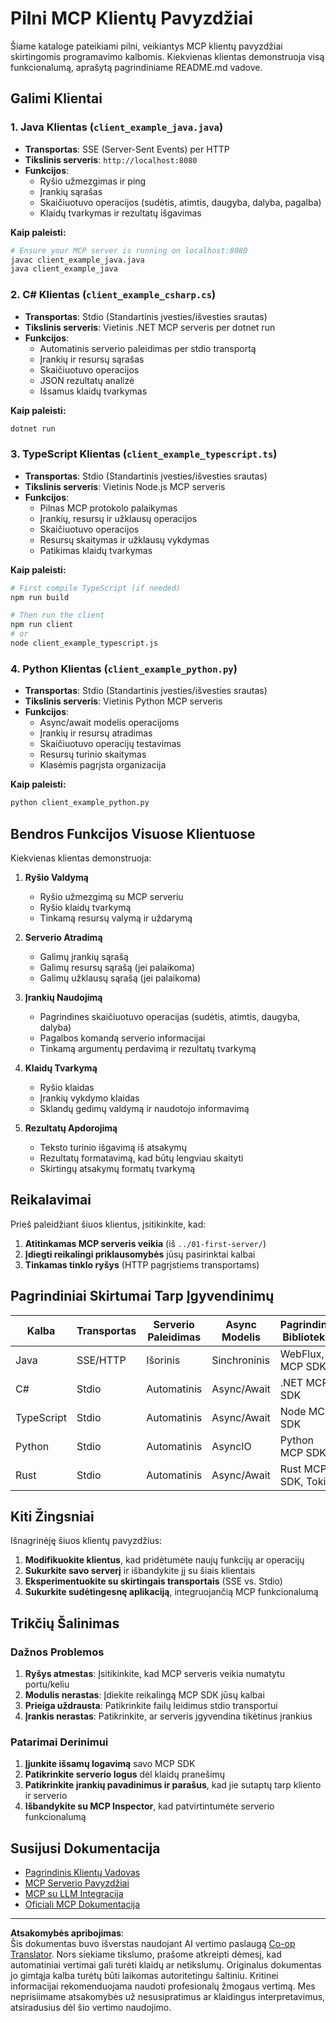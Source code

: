 <!--
CO_OP_TRANSLATOR_METADATA:
{
  "original_hash": "8358c13b5b6877e475674697cdc1a904",
  "translation_date": "2025-08-26T16:57:14+00:00",
  "source_file": "03-GettingStarted/02-client/complete_examples.md",
  "language_code": "lt"
}
-->
# Pilni MCP Klientų Pavyzdžiai

Šiame kataloge pateikiami pilni, veikiantys MCP klientų pavyzdžiai skirtingomis programavimo kalbomis. Kiekvienas klientas demonstruoja visą funkcionalumą, aprašytą pagrindiniame README.md vadove.

## Galimi Klientai

### 1. Java Klientas (`client_example_java.java`)

- **Transportas**: SSE (Server-Sent Events) per HTTP
- **Tikslinis serveris**: `http://localhost:8080`
- **Funkcijos**:
  - Ryšio užmezgimas ir ping
  - Įrankių sąrašas
  - Skaičiuotuvo operacijos (sudėtis, atimtis, daugyba, dalyba, pagalba)
  - Klaidų tvarkymas ir rezultatų išgavimas

**Kaip paleisti:**

```bash
# Ensure your MCP server is running on localhost:8080
javac client_example_java.java
java client_example_java
```

### 2. C# Klientas (`client_example_csharp.cs`)

- **Transportas**: Stdio (Standartinis įvesties/išvesties srautas)
- **Tikslinis serveris**: Vietinis .NET MCP serveris per dotnet run
- **Funkcijos**:
  - Automatinis serverio paleidimas per stdio transportą
  - Įrankių ir resursų sąrašas
  - Skaičiuotuvo operacijos
  - JSON rezultatų analizė
  - Išsamus klaidų tvarkymas

**Kaip paleisti:**

```bash
dotnet run
```

### 3. TypeScript Klientas (`client_example_typescript.ts`)

- **Transportas**: Stdio (Standartinis įvesties/išvesties srautas)
- **Tikslinis serveris**: Vietinis Node.js MCP serveris
- **Funkcijos**:
  - Pilnas MCP protokolo palaikymas
  - Įrankių, resursų ir užklausų operacijos
  - Skaičiuotuvo operacijos
  - Resursų skaitymas ir užklausų vykdymas
  - Patikimas klaidų tvarkymas

**Kaip paleisti:**

```bash
# First compile TypeScript (if needed)
npm run build

# Then run the client
npm run client
# or
node client_example_typescript.js
```

### 4. Python Klientas (`client_example_python.py`)

- **Transportas**: Stdio (Standartinis įvesties/išvesties srautas)  
- **Tikslinis serveris**: Vietinis Python MCP serveris
- **Funkcijos**:
  - Async/await modelis operacijoms
  - Įrankių ir resursų atradimas
  - Skaičiuotuvo operacijų testavimas
  - Resursų turinio skaitymas
  - Klasėmis pagrįsta organizacija

**Kaip paleisti:**

```bash
python client_example_python.py
```

## Bendros Funkcijos Visuose Klientuose

Kiekvienas klientas demonstruoja:

1. **Ryšio Valdymą**
   - Ryšio užmezgimą su MCP serveriu
   - Ryšio klaidų tvarkymą
   - Tinkamą resursų valymą ir uždarymą

2. **Serverio Atradimą**
   - Galimų įrankių sąrašą
   - Galimų resursų sąrašą (jei palaikoma)
   - Galimų užklausų sąrašą (jei palaikoma)

3. **Įrankių Naudojimą**
   - Pagrindines skaičiuotuvo operacijas (sudėtis, atimtis, daugyba, dalyba)
   - Pagalbos komandą serverio informacijai
   - Tinkamą argumentų perdavimą ir rezultatų tvarkymą

4. **Klaidų Tvarkymą**
   - Ryšio klaidas
   - Įrankių vykdymo klaidas
   - Sklandų gedimų valdymą ir naudotojo informavimą

5. **Rezultatų Apdorojimą**
   - Teksto turinio išgavimą iš atsakymų
   - Rezultatų formatavimą, kad būtų lengviau skaityti
   - Skirtingų atsakymų formatų tvarkymą

## Reikalavimai

Prieš paleidžiant šiuos klientus, įsitikinkite, kad:

1. **Atitinkamas MCP serveris veikia** (iš `../01-first-server/`)
2. **Įdiegti reikalingi priklausomybės** jūsų pasirinktai kalbai
3. **Tinkamas tinklo ryšys** (HTTP pagrįstiems transportams)

## Pagrindiniai Skirtumai Tarp Įgyvendinimų

| Kalba      | Transportas | Serverio Paleidimas | Async Modelis | Pagrindinės Bibliotekos |
|------------|-------------|---------------------|---------------|-------------------------|
| Java       | SSE/HTTP    | Išorinis           | Sinchroninis  | WebFlux, MCP SDK        |
| C#         | Stdio       | Automatinis        | Async/Await   | .NET MCP SDK            |
| TypeScript | Stdio       | Automatinis        | Async/Await   | Node MCP SDK            |
| Python     | Stdio       | Automatinis        | AsyncIO       | Python MCP SDK          |
| Rust       | Stdio       | Automatinis        | Async/Await   | Rust MCP SDK, Tokio     |

## Kiti Žingsniai

Išnagrinėję šiuos klientų pavyzdžius:

1. **Modifikuokite klientus**, kad pridėtumėte naujų funkcijų ar operacijų
2. **Sukurkite savo serverį** ir išbandykite jį su šiais klientais
3. **Eksperimentuokite su skirtingais transportais** (SSE vs. Stdio)
4. **Sukurkite sudėtingesnę aplikaciją**, integruojančią MCP funkcionalumą

## Trikčių Šalinimas

### Dažnos Problemos

1. **Ryšys atmestas**: Įsitikinkite, kad MCP serveris veikia numatytu portu/keliu
2. **Modulis nerastas**: Įdiekite reikalingą MCP SDK jūsų kalbai
3. **Prieiga uždrausta**: Patikrinkite failų leidimus stdio transportui
4. **Įrankis nerastas**: Patikrinkite, ar serveris įgyvendina tikėtinus įrankius

### Patarimai Derinimui

1. **Įjunkite išsamų logavimą** savo MCP SDK
2. **Patikrinkite serverio logus** dėl klaidų pranešimų
3. **Patikrinkite įrankių pavadinimus ir parašus**, kad jie sutaptų tarp kliento ir serverio
4. **Išbandykite su MCP Inspector**, kad patvirtintumėte serverio funkcionalumą

## Susijusi Dokumentacija

- [Pagrindinis Klientų Vadovas](./README.md)
- [MCP Serverio Pavyzdžiai](../../../../03-GettingStarted/01-first-server)
- [MCP su LLM Integracija](../../../../03-GettingStarted/03-llm-client)
- [Oficiali MCP Dokumentacija](https://modelcontextprotocol.io/)

---

**Atsakomybės apribojimas**:  
Šis dokumentas buvo išverstas naudojant AI vertimo paslaugą [Co-op Translator](https://github.com/Azure/co-op-translator). Nors siekiame tikslumo, prašome atkreipti dėmesį, kad automatiniai vertimai gali turėti klaidų ar netikslumų. Originalus dokumentas jo gimtąja kalba turėtų būti laikomas autoritetingu šaltiniu. Kritinei informacijai rekomenduojama naudoti profesionalų žmogaus vertimą. Mes neprisiimame atsakomybės už nesusipratimus ar klaidingus interpretavimus, atsiradusius dėl šio vertimo naudojimo.
